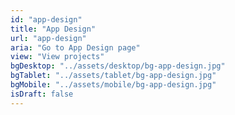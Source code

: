 ```yaml
---
id: "app-design"
title: "App Design"
url: "app-design"
aria: "Go to App Design page"
view: "View projects"
bgDesktop: "../assets/desktop/bg-app-design.jpg"
bgTablet: "../assets/tablet/bg-app-design.jpg"
bgMobile: "../assets/mobile/bg-app-design.jpg"
isDraft: false
---
```

